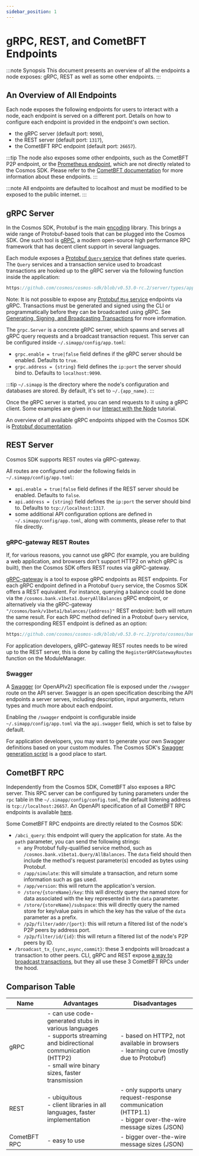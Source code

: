 ```yaml
---
sidebar_position: 1
---
```


# gRPC, REST, and CometBFT Endpoints

:::note Synopsis
This document presents an overview of all the endpoints a node exposes: gRPC, REST as well as some other endpoints.
:::

## An Overview of All Endpoints

Each node exposes the following endpoints for users to interact with a node, each endpoint is served on a different port. Details on how to configure each endpoint is provided in the endpoint's own section.

* the gRPC server (default port: `9090`),
* the REST server (default port: `1317`),
* the CometBFT RPC endpoint (default port: `26657`).

:::tip
The node also exposes some other endpoints, such as the CometBFT P2P endpoint, or the [Prometheus endpoint](https://docs.cometbft.com/v0.37/core/metrics), which are not directly related to the Cosmos SDK. Please refer to the [CometBFT documentation](https://docs.cometbft.com/v0.37/core/configuration) for more information about these endpoints.
:::

:::note
All endpoints are defaulted to localhost and must be modified to be exposed to the public internet.
:::

## gRPC Server

In the Cosmos SDK, Protobuf is the main [encoding](./05-encoding.md) library. This brings a wide range of Protobuf-based tools that can be plugged into the Cosmos SDK. One such tool is [gRPC](https://grpc.io), a modern open-source high performance RPC framework that has decent client support in several languages.

Each module exposes a [Protobuf `Query` service](../../build/building-modules/02-messages-and-queries.md#queries) that defines state queries. The `Query` services and a transaction service used to broadcast transactions are hooked up to the gRPC server via the following function inside the application:

```go reference
https://github.com/cosmos/cosmos-sdk/blob/v0.53.0-rc.2/server/types/app.go#L46-L48
```

Note: It is not possible to expose any [Protobuf `Msg` service](../../build/building-modules/02-messages-and-queries.md#messages) endpoints via gRPC. Transactions must be generated and signed using the CLI or programmatically before they can be broadcasted using gRPC. See [Generating, Signing, and Broadcasting Transactions](../../user/run-node/03-txs.md) for more information.

The `grpc.Server` is a concrete gRPC server, which spawns and serves all gRPC query requests and a broadcast transaction request. This server can be configured inside `~/.simapp/config/app.toml`:

* `grpc.enable = true|false` field defines if the gRPC server should be enabled. Defaults to `true`.
* `grpc.address = {string}` field defines the `ip:port` the server should bind to. Defaults to `localhost:9090`.

:::tip
`~/.simapp` is the directory where the node's configuration and databases are stored. By default, it's set to `~/.{app_name}`.
:::

Once the gRPC server is started, you can send requests to it using a gRPC client. Some examples are given in our [Interact with the Node](../../user/run-node/02-interact-node.md#using-grpc) tutorial.

An overview of all available gRPC endpoints shipped with the Cosmos SDK is [Protobuf documentation](https://buf.build/cosmos/cosmos-sdk).

## REST Server

Cosmos SDK supports REST routes via gRPC-gateway.

All routes are configured under the following fields in `~/.simapp/config/app.toml`:

* `api.enable = true|false` field defines if the REST server should be enabled. Defaults to `false`.
* `api.address = {string}` field defines the `ip:port` the server should bind to. Defaults to `tcp://localhost:1317`.
* some additional API configuration options are defined in `~/.simapp/config/app.toml`, along with comments, please refer to that file directly.

### gRPC-gateway REST Routes

If, for various reasons, you cannot use gRPC (for example, you are building a web application, and browsers don't support HTTP2 on which gRPC is built), then the Cosmos SDK offers REST routes via gRPC-gateway.

[gRPC-gateway](https://grpc-ecosystem.github.io/grpc-gateway/) is a tool to expose gRPC endpoints as REST endpoints. For each gRPC endpoint defined in a Protobuf `Query` service, the Cosmos SDK offers a REST equivalent. For instance, querying a balance could be done via the `/cosmos.bank.v1beta1.QueryAllBalances` gRPC endpoint, or alternatively via the gRPC-gateway `"/cosmos/bank/v1beta1/balances/{address}"` REST endpoint: both will return the same result. For each RPC method defined in a Protobuf `Query` service, the corresponding REST endpoint is defined as an option:

```protobuf reference
https://github.com/cosmos/cosmos-sdk/blob/v0.53.0-rc.2/proto/cosmos/bank/v1beta1/query.proto#L23-L30
```

For application developers, gRPC-gateway REST routes needs to be wired up to the REST server, this is done by calling the `RegisterGRPCGatewayRoutes` function on the ModuleManager.

### Swagger

A [Swagger](https://swagger.io/) (or OpenAPIv2) specification file is exposed under the `/swagger` route on the API server. Swagger is an open specification describing the API endpoints a server serves, including description, input arguments, return types and much more about each endpoint.

Enabling the `/swagger` endpoint is configurable inside `~/.simapp/config/app.toml` via the `api.swagger` field, which is set to false by default.

For application developers, you may want to generate your own Swagger definitions based on your custom modules.
The Cosmos SDK's [Swagger generation script](https://github.com/cosmos/cosmos-sdk/blob/v0.53.0-rc.2/scripts/protoc-swagger-gen.sh) is a good place to start.

## CometBFT RPC

Independently from the Cosmos SDK, CometBFT also exposes a RPC server. This RPC server can be configured by tuning parameters under the `rpc` table in the `~/.simapp/config/config.toml`, the default listening address is `tcp://localhost:26657`. An OpenAPI specification of all CometBFT RPC endpoints is available [here](https://docs.cometbft.com/main/rpc/).

Some CometBFT RPC endpoints are directly related to the Cosmos SDK:

* `/abci_query`: this endpoint will query the application for state. As the `path` parameter, you can send the following strings:
    * any Protobuf fully-qualified service method, such as `/cosmos.bank.v1beta1.Query/AllBalances`. The `data` field should then include the method's request parameter(s) encoded as bytes using Protobuf.
    * `/app/simulate`: this will simulate a transaction, and return some information such as gas used.
    * `/app/version`: this will return the application's version.
    * `/store/{storeName}/key`: this will directly query the named store for data associated with the key represented in the `data` parameter.
    * `/store/{storeName}/subspace`: this will directly query the named store for key/value pairs in which the key has the value of the `data` parameter as a prefix.
    * `/p2p/filter/addr/{port}`: this will return a filtered list of the node's P2P peers by address port.
    * `/p2p/filter/id/{id}`: this will return a filtered list of the node's P2P peers by ID.
* `/broadcast_tx_{sync,async,commit}`: these 3 endpoints will broadcast a transaction to other peers. CLI, gRPC and REST expose [a way to broadcast transactions](./01-transactions.md#broadcasting-the-transaction), but they all use these 3 CometBFT RPCs under the hood.

## Comparison Table

| Name           | Advantages                                                                                                                                                            | Disadvantages                                                                                                 |
| -------------- | --------------------------------------------------------------------------------------------------------------------------------------------------------------------- | ------------------------------------------------------------------------------------------------------------- |
| gRPC           | - can use code-generated stubs in various languages <br /> - supports streaming and bidirectional communication (HTTP2) <br /> - small wire binary sizes, faster transmission | - based on HTTP2, not available in browsers <br /> - learning curve (mostly due to Protobuf)                      |
| REST           | - ubiquitous <br/> - client libraries in all languages, faster implementation <br />                                                                                        | - only supports unary request-response communication (HTTP1.1) <br/> - bigger over-the-wire message sizes (JSON) |
| CometBFT RPC | - easy to use                                                                                                                                                         | - bigger over-the-wire message sizes (JSON)                                                                   |
